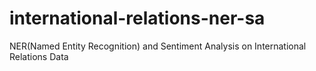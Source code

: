 # international-relations-ner-sa
NER(Named Entity Recognition) and Sentiment Analysis on International Relations Data
